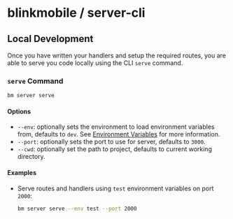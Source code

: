 # blinkmobile / server-cli

## Local Development

Once you have written your handlers and setup the required routes, you are able to serve you code locally using the CLI `serve` command.

### `serve` Command

```bash
bm server serve
```

#### Options

-   `--env`: optionally sets the environment to load environment variables from, defaults to `dev`. See [Environment Variables](./environment-variables.md) for more information.
-   `--port`: optionally sets the port to use for server, defaults to `3000`.
-   `--cwd`: optionally set the path to project, defaults to current working directory.

#### Examples

-   Serve routes and handlers using `test` environment variables on port `2000`:

    ```bash
    bm server serve --env test --port 2000
    ```
